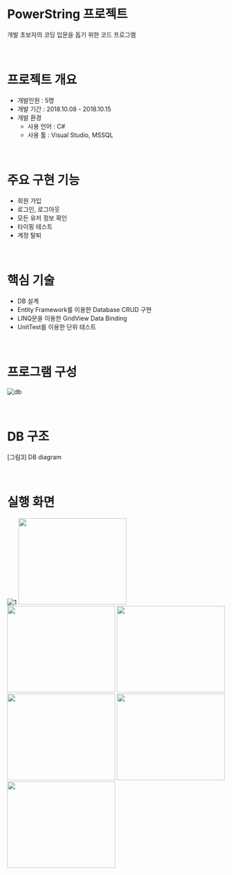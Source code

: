 # PowerString 프로젝트
개발 초보자의 코딩 입문을 돕기 위한 코드 프로그램
<br/><br/><br/> 

# 프로젝트 개요
- 개발인원 : 5명
- 개발 기간 : 2018.10.08 - 2018.10.15
- 개발 환경<br/>
  - 사용 언어 : C# 
  - 사용 툴 : Visual Studio, MSSQL
<br/><br/><br/>

# 주요 구현 기능
- 회원 가입
- 로그인, 로그아웃
- 모든 유저 정보 확인
- 타이핑 테스트
- 계정 탈퇴
<br/><br/><br/>

# 핵심 기술
- DB 설계
- Entity Framework를 이용한 Database CRUD 구현
- LINQ문을 이용한 GridView Data Binding
- UnitTest를 이용한 단위 테스트
<br/><br/><br/>

# 프로그램 구성
![db](https://user-images.githubusercontent.com/25303946/47707710-d8b4ac80-dc6f-11e8-8e76-4b17ef798998.png)
<br/><br/><br/>

# DB 구조
[그림3] DB diagram
<br/><br/><br/>

# 실행 화면
![1](https://user-images.githubusercontent.com/41276552/47709087-df90ee80-dc72-11e8-9e1f-3e3cdfd9907e.png?v=4&s=200)
<img src="https://user-images.githubusercontent.com/41276552/47709088-df90ee80-dc72-11e8-9eae-eb9c80cd0030.png" width="250" height="200"/>
<img src="https://user-images.githubusercontent.com/41276552/47709089-df90ee80-dc72-11e8-8ac7-2c0678a71dbf.png" width="250" height="200"/>
<img src="https://user-images.githubusercontent.com/41276552/47709090-e0298500-dc72-11e8-9dd1-6f6547706f22.png" width="250" height="200"/>
<img src="https://user-images.githubusercontent.com/41276552/47709091-e0298500-dc72-11e8-9347-2179eaca61b0.png" width="250" height="200"/>
<img src="https://user-images.githubusercontent.com/41276552/47709093-e0298500-dc72-11e8-953d-fe6bd5a6e53e.png" width="250" height="200"/>
<img src="https://user-images.githubusercontent.com/41276552/47709085-def85800-dc72-11e8-8b66-fc4ee6a7b34c.png" width="250" height="200"/>
